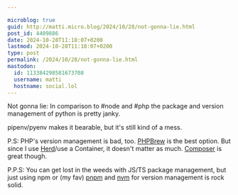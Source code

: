 ```yaml
---

microblog: true
guid: http://matti.micro.blog/2024/10/28/not-gonna-lie.html
post_id: 4409886
date: 2024-10-28T11:18:07+0200
lastmod: 2024-10-28T11:18:07+0200
type: post
permalink: /2024/10/28/not-gonna-lie.html
mastodon:
  id: 113384298581673708
  username: matti
  hostname: social.lol
---
```

Not gonna lie: In comparison to #node and #php the package and version management of python is pretty janky.

pipenv/pyenv makes it bearable, but it's still kind of a mess.

P.S: PHP's version management is bad, too. [PHPBrew](https://github.com/phpbrew/phpbrew) is the best option. But since I use [Herd](https://herd.laravel.com/)/use a Container, it doesn't matter as much. [Composer](https://getcomposer.org/) is great though.

P.P.S: You can get lost in the weeds with JS/TS package management, but just using npm or (my fav) [pnpm](https://pnpm.js.org/) and [nvm](https://github.com/nvm-sh/nvm) for version management is rock solid.
